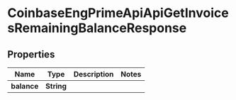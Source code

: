 
# CoinbaseEngPrimeApiApiGetInvoicesRemainingBalanceResponse

## Properties
Name | Type | Description | Notes
------------ | ------------- | ------------- | -------------
**balance** | **String** |  | 



